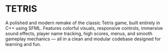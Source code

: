 # TETRIS
A polished and modern remake of the classic Tetris game, built entirely in C++ using SFML. Features colorful visuals, responsive controls, immersive sound effects, player name tracking, high scores, menus, and smooth gameplay mechanics — all in a clean and modular codebase designed for learning and fun.
